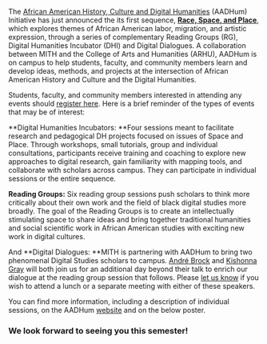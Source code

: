 The [African American History, Culture and Digital Humanities](http://mith.umd.edu/research/aadhum/) (AADHum) Initiative has just announced the its first sequence, [**Race, Space, and Place**](http://mith.umd.edu/wp-content/uploads/2017/01/AADhum-Spring-2017-Events.pdf), which explores themes of African American labor, migration, and artistic expression, through a series of complementary Reading Groups (RG), Digital Humanities Incubator (DHI) and Digital Dialogues. A collaboration between MITH and the College of Arts and Humanities (ARHU), AADHum is on campus to help students, faculty, and community members learn and develop ideas, methods, and projects at the intersection of African American History and Culture and the Digital Humanities.

Students, faculty, and community members interested in attending any events should [register here](https://docs.google.com/forms/d/e/1FAIpQLSdiEIszDEFSgS7t2HI8F5qE9uKFniSu0TsIc4wqG3hLK3fZig/viewform?c=0&w=1). Here is a brief reminder of the types of events that may be of interest:

**Digital Humanities Incubators: **Four sessions meant to facilitate research and pedagogical DH projects focused on issues of Space and Place. Through workshops, small tutorials, group and individual consultations, participants receive training and coaching to explore new approaches to digital research, gain familiarity with mapping tools, and collaborate with scholars across campus. They can participate in individual sessions or the entire sequence.

**Reading Groups:** Six reading group sessions push scholars to think more critically about their own work and the field of black digital studies more broadly. The goal of the Reading Groups is to create an intellectually stimulating space to share ideas and bring together traditional humanities and social scientific work in African American studies with exciting new work in digital cultures.

And **Digital Dialogues: **MITH is partnering with AADHum to bring two phenomenal Digital Studies scholars to campus. [André Brock](http://mith.umd.edu/dialogues/dd-spring-2017-andre-brock/) and [Kishonna Gray](http://mith.umd.edu/dialogues/dd-spring-2017-kishonna-gray/) will both join us for an additional day beyond their talk to enrich our dialogue at the reading group session that follows. Please [let us know](mailto:kwins@umd.edu) if you wish to attend a lunch or a separate meeting with either of these speakers.

You can find more information, including a description of individual sessions, on the AADHum [website](http://arhusynergy.umd.edu/programs/aadhum/events/dh_incubators) and on the below poster.

### **We look forward to seeing you this semester!**